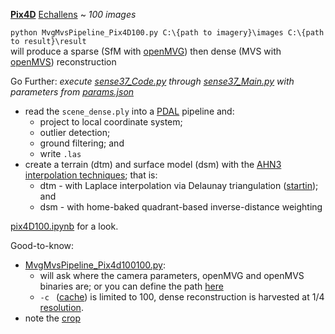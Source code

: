 **[Pix4D](https://www.pix4d.com/)** [Echallens](https://support.pix4d.com/hc/en-us/articles/360000235126-Example-projects-real-photogrammetry-data#labelM2) ~ *100 images*

`python MvgMvsPipeline_Pix4D100.py C:\{path to imagery}\images C:\{path to result}\result`  
will produce a sparse (SfM with [openMVG](https://github.com/openMVG/openMVG)) then dense (MVS with [openMVS](https://github.com/cdcseacave/openMVS)) reconstruction

Go Further:  *execute [sense37_Code.py](https://github.com/AdrianKriger/aerialPhotogrammetry101/blob/main/Pix4Echa_100/pix4D100_Code.py) through [sense37_Main.py](https://github.com/AdrianKriger/aerialPhotogrammetry101/blob/main/Pix4Echa_100/pix4D100_Main.py) with parameters from [params.json](https://github.com/AdrianKriger/aerialPhotogrammetry101/blob/main/Pix4Echa_100/params.json)*
- read the `scene_dense.ply` into a [PDAL](https://pdal.io/index.html#) pipeline and:
     - project to local coordinate system;
     - outlier detection;
     - ground filtering; and 
     - write `.las`
- create a terrain (dtm) and surface model (dsm) with the [AHN3 interpolation techniques](https://github.com/khalhoz/geo1101-ahn3-GF-and-Interpolation); that is:
    - dtm - with Laplace interpolation via Delaunay triangulation ([startin](https://github.com/hugoledoux/startinpy/)); and
    - dsm - with home-baked quadrant-based inverse-distance weighting 

 [pix4D100.ipynb](https://github.com/AdrianKriger/aerialPhotogrammetry101/blob/main/Pix4Echa_100/pix4D100.ipynb) for a look.

Good-to-know:
- [MvgMvsPipeline_Pix4d100100.py](https://github.com/AdrianKriger/aerialPhotogrammetry101/blob/main/Pix4Echa_100/MvgMvsPipeline_Pix4D100.py):
    - will ask where the camera parameters, openMVG and openMVS binaries are; or you can define the path [here](https://github.com/AdrianKriger/aerialPhotogrammetry101/blob/main/Pix4Echa_100/MvgMvsPipeline_Pix4D100.py#L114-L120)
    - `-c ` ([cache](https://github.com/AdrianKriger/aerialPhotogrammetry101/blob/main/Pix4Echa_100/MvgMvsPipeline_Pix4D100.py#L216)) is limited to 100, dense reconstruction is harvested at 1/4 [resolution](https://github.com/AdrianKriger/aerialPhotogrammetry101/blob/main/Pix4Echa_100/MvgMvsPipeline_Pix4D100.py#L251).
- note the [crop](https://github.com/AdrianKriger/aerialPhotogrammetry101/blob/main/Pix4Echa_100/pix4D100_Code.py#L116-L119)

